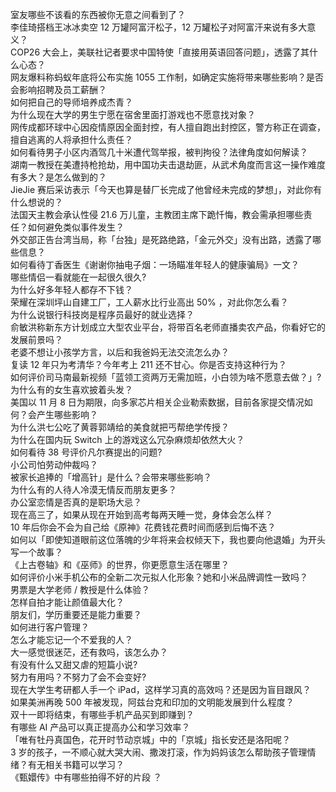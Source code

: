 室友哪些不该看的东西被你无意之间看到了？  
李佳琦搭档王冰冰卖空 12 万罐阿富汗松子，12 万罐松子对阿富汗来说有多大意义？  
COP26 大会上，美联社记者要求中国特使「直接用英语回答问题」，透露了其什么心态？  
网友爆料称蚂蚁年底将公布实施 1055 工作制，如确定实施将带来哪些影响？是否会影响招聘及员工薪酬？  
如何把自己的导师培养成杰青？  
为什么现在大学的男生宁愿在宿舍里面打游戏也不愿意找对象？  
网传成都环球中心因疫情原因全面封控，有人擅自跑出封控区，警方称正在调查，擅自逃离的人将承担什么责任？  
如何看待男子小区内酒驾几十米遭代驾举报，被判拘役？法律角度如何解读？  
湖南一教授在美遭持枪抢劫，用中国功夫击退劫匪，从武术角度而言这一操作难度有多大？是怎么做到的？  
JieJie 赛后采访表示「今天也算是替厂长完成了他曾经未完成的梦想」，对此你有什么想说的？  
法国天主教会承认性侵 21.6 万儿童，主教团主席下跪忏悔，教会需承担哪些责任？如何避免类似事件发生？  
外交部正告台湾当局，称「台独」是死路绝路，「金元外交」没有出路，透露了哪些信息？  
如何看待丁香医生《谢谢你抽电子烟：一场瞄准年轻人的健康骗局》一文？  
哪些情侣一看就能在一起很久很久?  
为什么好多年轻人都存不下钱？  
荣耀在深圳坪山自建工厂，工人薪水比行业高出 50% ，对此你怎么看？  
为什么说银行科技岗是程序员最好的就业选择？  
俞敏洪称新东方计划成立大型农业平台，将带百名老师直播卖农产品，你看好它的发展前景吗？  
老婆不想让小孩学方言，以后和我爸妈无法交流怎么办？  
复读 12 年只为考清华？今年考上 211 还不甘心。你是否支持这种行为？  
如何评价司马南最新视频「蓝领工资两万无需加班，小白领为啥不愿意去做？」?  
为什么有的女生喜欢披着头发？  
美国以 11 月 8 日为期限，向多家芯片相关企业勒索数据，目前各家提交情况如何？会产生哪些影响？  
为什么洪七公吃了黄蓉郭靖给的美食就把丐帮绝学传授？  
为什么在国内玩 Switch 上的游戏这么冗杂麻烦却依然大火？  
如何看待 38 号评价凡尔赛提出的问题?  
小公司怕劳动仲裁吗？  
被家长追捧的「增高针」是什么？会带来哪些影响？  
为什么有的人待人冷漠无情反而朋友更多？  
办公室恋情是否真的是职场大忌？  
现在高三了，如果从现在开始到高考每两天睡一觉，身体会怎么样？  
10 年后你会不会为自己给《原神》花费钱花费时间而感到后悔不迭？  
如何以「即使知道眼前这位落魄的少年将来会权倾天下，我也要向他退婚」为开头写一个故事？  
《上古卷轴》和《巫师》的世界，你更愿意生活在哪里？  
如何评价小米手机公布的全新二次元拟人化形象？她和小米品牌调性一致吗？  
男票是大学老师 / 教授是什么体验？  
怎样自拍才能让颜值最大化？  
朋友们，学历重要还是能力重要？  
如何进行客户管理？  
怎么才能忘记一个不爱我的人？  
大一感觉很迷茫，还有救吗，该怎么办？  
有没有什么又甜又虐的短篇小说?  
努力有用吗？不努力了会不会变好?  
现在大学生考研都人手一个 iPad，这样学习真的高效吗？还是因为盲目跟风？  
如果美洲再晚 500 年被发现，阿兹台克和印加的文明能发展到什么程度？  
双十一即将结束，有哪些手机产品买到即赚到？  
有哪些 AI 产品可以真正提高办公和学习效率？  
「唯有牡丹真国色，花开时节动京城」中的「京城」指长安还是洛阳呢？  
3 岁的孩子，一不顺心就大哭大闹、撒泼打滚，作为妈妈该怎么帮助孩子管理情绪？有无相关书籍可以学习？  
《甄嬛传》中有哪些拍得不好的片段 ？  
